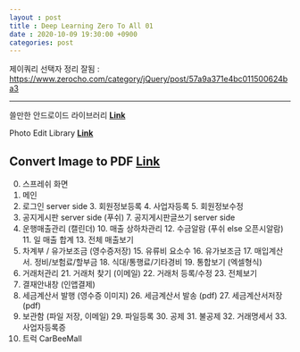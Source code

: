 ```yaml
---
layout : post
title : Deep Learning Zero To All 01
date : 2020-10-09 19:30:00 +0900
categories: post
---
```


제이쿼리 선택자 정리 잘됨 : https://www.zerocho.com/category/jQuery/post/57a9a371e4bc011500624ba3

---
쓸만한 안드로이드 라이브러리 <a href="https://darphin.tistory.com/80"><b>Link</b></a> <br>

Photo Edit Library <a href="https://androidexample365.com/a-photo-editor-library-with-simple-for-image-editing-using-paints-and-sticker-like-stories/"><b>Link</b></a> <br>

Convert Image to PDF <a href="https://stackoverflow.com/questions/36305362/how-to-convert-image-to-pdf"><b>Link</b></a> <br>
---
0. 스프레쉬 화면
1. 메인
2. 로그인 server side
    3. 회원정보등록 
    4. 사업자등록
    5. 회원정보수정
6. 공지게시판 server side (푸쉬)
    7. 공지게시판글쓰기 server side
8. 운행매출관리 (캘린더)
    10. 매출 상하차관리
        12. 수금알람 (푸쉬 else 오픈시알람)
    11. 일 매출 합계
        13. 전체 매출보기
14. 차계부 / 유가보조금 (영수증저장)
    15. 유류비 요소수
    16. 유가보조금
    17. 매입계산서. 정비/보험료/할부금
    18. 식대/통행료/기타경비
    19. 통합보기 (엑셀형식)
20. 거래처관리
    21. 거래처 찾기 (이메일)
    22. 거래처 등록/수정
    23. 전체보기
24. 결재안내창 (인앱결제) 
25. 세금계산서 발행 (영수증 이미지)
    26. 세금계산서 발송 (pdf)
    27. 세금계산서저장 (pdf)
28. 보관함 (파일 저장, 이메일)
    29. 파일등록
    30. 공제
    31. 불공제
    32. 거래명세서
    33. 사업자등록증
34. 트럭 CarBeeMall
